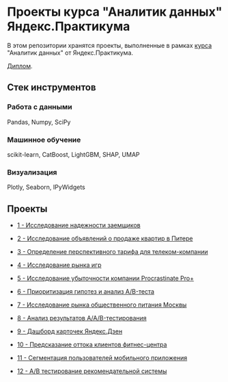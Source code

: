 # Проекты курса "Аналитик данных" Яндекс.Практикума

В этом репозитории хранятся проекты, выполненные в рамках [курса](https://practicum.yandex.ru/data-analyst/)
"Аналитик данных" от Яндекс.Практикума.

[Диплом](certificate.pdf).

## Стек инструментов

### Работа с данными

Pandas, Numpy, SciPy

### Машинное обучение

scikit-learn, CatBoost, LightGBM, SHAP, UMAP

### Визуализация

Plotly, Seaborn, IPyWidgets

## Проекты

* [1 - Исследование надежности заемщиков](1-banking)


* [2 - Исследование объявлений о продаже квартир в Питере](2-realty)


* [3 - Определение перспективного тарифа для телеком-компании](3-tariffs)


* [4 - Исследование рынка игр](4-games)


* [5 - Исследование убыточности компании Procrastinate Pro+](5-metrics)


* [6 - Приоритизация гипотез и анализ A/B-теста](6-ab-test)


* [7 - Исследование рынка общественного питания Москвы](7-restaurants)


* [8 - Анализ результатов A/A/B-тестирования](8-aab-test)


* [9 - Дашборд карточек Яндекс.Дзен](9-zen)


* [10 - Предсказание оттока клиентов фитнес-центра](10-fitness)


* [11 - Сегментация пользователей мобильного приложения](11-mobile)


* [12 - A/B тестирование рекомендательной системы](12-ab-test)
